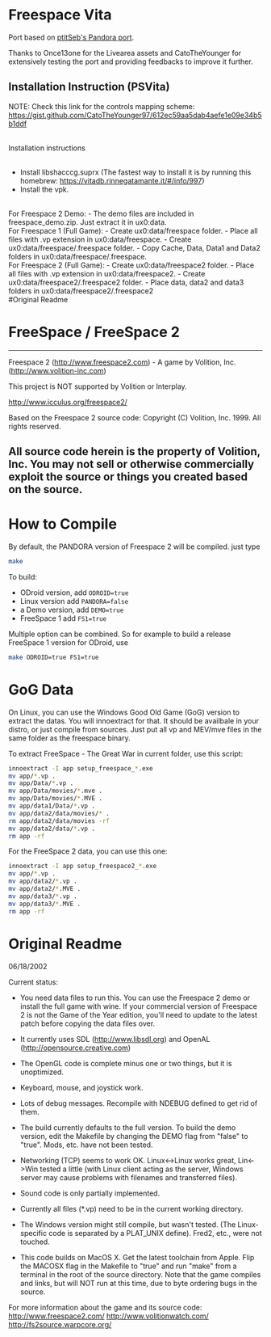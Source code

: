 # Freespace Vita
Port based on [ptitSeb's Pandora port](https://github.com/ptitSeb/freespace2).

Thanks to Once13one for the Livearea assets and CatoTheYounger for extensively testing the port and providing feedbacks to improve it further.

## Installation Instruction (PSVita)

NOTE: Check this link for the controls mapping scheme: https://gist.github.com/CatoTheYounger97/612ec59aa5dab4aefe1e09e34b5b1ddf<br><br>

Installation instructions<br><br>

- Install libshacccg.suprx (The fastest way to install it is by running this homebrew: https://vitadb.rinnegatamante.it/#/info/997)
- Install the vpk.
<br>
For Freespace 2 Demo:
- The demo files are included in freespace_demo.zip. Just extract it in ux0:data.
<br>
For Freespace 1 (Full Game):
- Create ux0:data/freespace folder.
- Place all files with .vp extension in ux0:data/freespace.
- Create ux0:data/freespace/.freespace folder.
- Copy Cache, Data, Data1 and Data2 folders in ux0:data/freespace/.freespace.
<br>
For Freespace 2 (Full Game):
- Create ux0:data/freespace2 folder.
- Place all files with .vp extension in ux0:data/freespace2.
- Create ux0:data/freespace2/.freespace2 folder.
- Place data, data2 and data3 folders in ux0:data/freespace2/.freespace2
<br>
#Original Readme

# FreeSpace / FreeSpace 2
----------------------------------------------
Freespace 2 (http://www.freespace2.com)
            - A game by Volition, Inc. (http://www.volition-inc.com)

This project is NOT supported by Volition or Interplay.

http://www.icculus.org/freespace2/

Based on the Freespace 2 source code:
Copyright (C) Volition, Inc. 1999.  All rights reserved.

All source code herein is the property of Volition, Inc. You may not sell or otherwise commercially exploit the source or things you created based on the source.
----------------------------------------------

# How to Compile


By default, the PANDORA version of Freespace 2 will be compiled.
just type
```bash
make
```

To build:
- ODroid version, add `ODROID=true`
- Linux version add `PANDORA=false`
- a Demo version, add `DEMO=true`
- FreeSpace 1 add `FS1=true`

Multiple option can be combined. So for example to build a release FreeSpace 1 version for ODroid, use
```bash
make ODROID=true FS1=true
```

# GoG Data
On Linux, you can use the Windows Good Old Game (GoG) version to extract the datas.
You will innoextract for that. It should be availbale in your distro, or just compile from sources.
Just put all vp and MEV/mve files in the same folder as the freespace binary.

To extract FreeSpace - The Great War in current folder, use this script:
```bash
innoextract -I app setup_freespace_*.exe
mv app/*.vp .
mv app/Data/*.vp .
mv app/Data/movies/*.mve .
mv app/Data/movies/*.MVE .
mv app/data1/Data/*.vp .
mv app/data2/data/movies/* .
rm app/data2/data/movies -rf
mv app/data2/data/*.vp .
rm app -rf
```

For the FreeSpace 2 data, you can use this one:
```bash
innoextract -I app setup_freespace2_*.exe
mv app/*.vp .
mv app/data2/*.vp .
mv app/data2/*.MVE .
mv app/data3/*.vp .
mv app/data3/*.MVE .
rm app -rf
```

# Original Readme

06/18/2002

Current status:
- You need data files to run this.  You can use the Freespace 2 demo or
install the full game with wine.  If your commercial version of Freespace 2
is not the Game of the Year edition, you'll need to update to the latest
patch before copying the data files over.

- It currently uses SDL (http://www.libsdl.org) and OpenAL
(http://opensource.creative.com)

- The OpenGL code is complete minus one or two things, but it is unoptimized.

- Keyboard, mouse, and joystick work.

- Lots of debug messages.  Recompile with NDEBUG defined to get rid of them.

- The build currently defaults to the full version.  To build the demo
version, edit the Makefile by changing the DEMO flag from "false" to "true".
Mods, etc. have not been tested.

- Networking (TCP) seems to work OK.  Linux<->Linux works great, Lin<->Win
tested a little (with Linux client acting as the server, Windows server may
cause problems with filenames and transferred files).

- Sound code is only partially implemented.

- Currently all files (*.vp) need to be in the current working directory.

- The Windows version might still compile, but wasn't tested.  (The
Linux-specific code is separated by a PLAT_UNIX define).  Fred2, etc., were
not touched.

- This code builds on MacOS X. Get the latest toolchain from Apple. Flip the
MACOSX flag in the Makefile to "true" and run "make" from a terminal in the
root of the source directory. Note that the game compiles and links, but will
NOT run at this time, due to byte ordering bugs in the source.

For more information about the game and its source code:
http://www.freespace2.com/
http://www.volitionwatch.com/
http://fs2source.warpcore.org/
